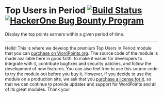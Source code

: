 # Top Users in Period [![Build Status](https://travis-ci.org/WordPoints/top-users-in-period.svg?branch=develop)](https://travis-ci.org/WordPoints/top-users-in-period) [![HackerOne Bug Bounty Program](https://img.shields.io/badge/security-HackerOne-blue.svg)](https://hackerone.com/wordpoints)

Display the top points earners within a given period of time.

---

Hello! This is where we develop the premium Top Users in Period module that you
can [purchase on WordPoints.org](https://wordpoints.org/modules/top-users-in-period/). 
The source code of the module is made available here in good faith, to make it easier 
for developers to integrate with it, contribute bugfixes and security patches, and 
follow the development of new features. You can also feel free to use this source 
code to try the module out before you buy it. However, if you decide to use the 
module on a production site, we ask that you [purchase a license for it](https://wordpoints.org/modules/top-users-in-period/), 
so that we can continue to provide updates and support for WordPoints and all of its 
great modules. Thank you!
